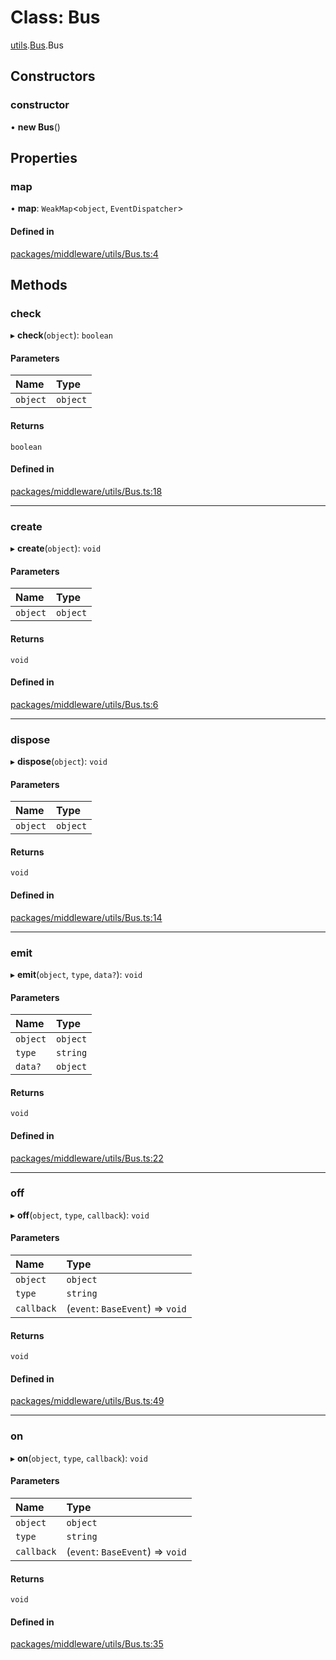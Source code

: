 # Class: Bus

[utils](../modules/utils.md).[Bus](../modules/utils.Bus.md).Bus

## Constructors

### constructor

• **new Bus**()

## Properties

### map

• **map**: `WeakMap`<`object`, `EventDispatcher`\>

#### Defined in

[packages/middleware/utils/Bus.ts:4](https://github.com/Shiotsukikaedesari/vis-three/blob/2f5203e6/packages/middleware/utils/Bus.ts#L4)

## Methods

### check

▸ **check**(`object`): `boolean`

#### Parameters

| Name | Type |
| :------ | :------ |
| `object` | `object` |

#### Returns

`boolean`

#### Defined in

[packages/middleware/utils/Bus.ts:18](https://github.com/Shiotsukikaedesari/vis-three/blob/2f5203e6/packages/middleware/utils/Bus.ts#L18)

___

### create

▸ **create**(`object`): `void`

#### Parameters

| Name | Type |
| :------ | :------ |
| `object` | `object` |

#### Returns

`void`

#### Defined in

[packages/middleware/utils/Bus.ts:6](https://github.com/Shiotsukikaedesari/vis-three/blob/2f5203e6/packages/middleware/utils/Bus.ts#L6)

___

### dispose

▸ **dispose**(`object`): `void`

#### Parameters

| Name | Type |
| :------ | :------ |
| `object` | `object` |

#### Returns

`void`

#### Defined in

[packages/middleware/utils/Bus.ts:14](https://github.com/Shiotsukikaedesari/vis-three/blob/2f5203e6/packages/middleware/utils/Bus.ts#L14)

___

### emit

▸ **emit**(`object`, `type`, `data?`): `void`

#### Parameters

| Name | Type |
| :------ | :------ |
| `object` | `object` |
| `type` | `string` |
| `data?` | `object` |

#### Returns

`void`

#### Defined in

[packages/middleware/utils/Bus.ts:22](https://github.com/Shiotsukikaedesari/vis-three/blob/2f5203e6/packages/middleware/utils/Bus.ts#L22)

___

### off

▸ **off**(`object`, `type`, `callback`): `void`

#### Parameters

| Name | Type |
| :------ | :------ |
| `object` | `object` |
| `type` | `string` |
| `callback` | (`event`: `BaseEvent`) => `void` |

#### Returns

`void`

#### Defined in

[packages/middleware/utils/Bus.ts:49](https://github.com/Shiotsukikaedesari/vis-three/blob/2f5203e6/packages/middleware/utils/Bus.ts#L49)

___

### on

▸ **on**(`object`, `type`, `callback`): `void`

#### Parameters

| Name | Type |
| :------ | :------ |
| `object` | `object` |
| `type` | `string` |
| `callback` | (`event`: `BaseEvent`) => `void` |

#### Returns

`void`

#### Defined in

[packages/middleware/utils/Bus.ts:35](https://github.com/Shiotsukikaedesari/vis-three/blob/2f5203e6/packages/middleware/utils/Bus.ts#L35)
